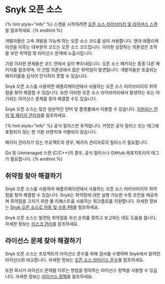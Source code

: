# Snyk 오픈 소스

{% hint style="info" %}
스캔을 시작하려면 [오픈 소스 라이브러리 및 라이센스 스캔](scan-open-source-libraries-and-licenses/)을 참조하세요.
{% endhint %}

개발자들은 고속 개발을 가능케 하는 오픈 소스 코드를 널리 사용합니다. 현대 애플리케이션을 이루는 대부분의 코드는 오픈 소스 코드입니다. 이러한 성장하는 의존성은 조직을 보안 취약점 및 라이선스 문제에 노출시킵니다.

가끔 이러한 문제들은 코드 안에서 깊이 뿌리내립니다. 오픈 소스 패키지는 종종 다른 패키지를 참조하며, 이 간접 의존성에서 많은 취약점이 발견됩니다. 개발자들은 호출되는 패키지들을 심지어 인식하지 못할 수 있습니다.

Snyk 오픈 소스를 사용하면 애플리케이션에서 사용하는 오픈 소스 라이브러리의 취약점을 찾아 해결할 수 있습니다. 또한 이러한 오픈 소스 라이브러리에서 발생하는 또는 야기되는 라이선스 문제를 찾아 해결할 수도 있습니다.

Snyk 오픈 소스는 많은 일반적인 언어 및 플랫폼에서 이용할 수 있습니다. [지원되는 언어 및 패키지 관리자](../../supported-languages-package-managers-and-frameworks/)를 참조하세요.

{% hint style="info" %}
공식 릴리스만 추적됩니다. 커밋은 공식 릴리스 또는 태그에 포함되지 않는 한 기본 브랜치에 식별되지 않습니다.

패키지 관리자가 있는 프로젝트의 경우, 패키지 관리자로의 릴리스가 필요합니다.

Go 및 Unmanaged 스캔 (C/C++)의 경우, 공식 릴리스나 GitHub 레포지토리의 태그가 필요합니다.
{% endhint %}

## 취약점 찾아 해결하기

Snyk 오픈 소스를 사용하여 애플리케이션에서 사용하는 오픈 소스 라이브러리의 취약점을 찾아 해결할 수 있습니다. Snyk는 취약점에 대한 실행 가능한 수정 조언을 제공하며 취약점을 고치기 위한 풀 리퀘스트를 사용하는 워크플로를 지원합니다. 자세한 정보는 [Snyk 오픈 소스로 자동 및 수동 PR](../pull-requests/snyk-pull-or-merge-requests/)를 참조하세요.

Snyk 오픈 소스는 발견된 취약점을 우선 순위를 정하고 보고하는 데도 도움을 줍니다. 자세한 정보는 [리스크 관리](../../manage-risk/)를 참조하세요.

## 라이선스 문제 찾아 해결하기

Snyk 오픈 소스는 프로젝트의 라이선스 준수를 위해 검사를 수행하며 Snyk에서 알려진 라이선스와 비교합니다. 자세한 정보는 [오픈 소스 라이선스 준수](scan-open-source-libraries-and-licenses/open-source-license-compliance.md)를 참조하세요.

또한 회사가 라이선스 문제를 다루는 방법을 정의하는 라이선스 정책을 사용할 수 있습니다. 자세한 정보는 [라이선스 정책](../../manage-risk/policies/license-policies/)를 참조하세요.
